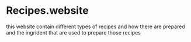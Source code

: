 # Recipes.website
this website contain different types of recipes and how there are prepared and the ingrident that are used to prepare those recipes
